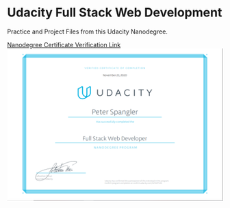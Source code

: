 # Udacity Full Stack Web Development
Practice and Project Files from this Udacity Nanodegree.

[//]: # (Image References)
[graduation]: ./UdacityFSNDCertificate.PNG "Graduation"

[Nanodegree Certificate Verification Link](https://graduation.udacity.com/confirm/WTAR7VAC)
![Certificate][Graduation]
